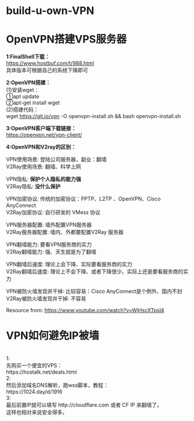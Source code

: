 # build-u-own-VPN

<h1>OpenVPN搭建VPS服务器</h1>

**1:FinalShell下载：** <br>
https://www.hostbuf.com/t/988.html<br>
具体版本可根据自己的系统下降即可

**2:OpenVPN搭建：**<br>
 (1)安装wget： <br>
   ①apt update<br>
   ②apt-get install wget<br>
 (2)搭建代码： <br>
   wget https://git.io/vpn -O openvpn-install.sh && bash openvpn-install.sh
 
**3:OpenVPN客户端下载链接：**<br>
https://openvpn.net/vpn-client/

**4:OpenVPN和V2ray的区别：**<br>

VPN使用场景:              登陆公司服务器，副业：翻墙<br>
V2Ray使用场景:            翻墙、科学上网<br>

VPN隐私:                  **保护个人隐私的能力强**<br>
V2Ray隐私:                **没什么保护**<br>

VPN加密协议:              传统的加密协议：PPTP、L2TP 、OpenVPN、Cisco AnyConnect<br>
V2Ray加密协议:            自行研发的 VMess 协议<br>

VPN服务器配置:            墙外配置VPN服务器<br>
V2Ray服务器配置:          墙内、外都要配置V2Ray 服务器<br>

VPN翻墙能力:              要看VPN服务商的实力<br>
V2Ray翻墙能力:            强、天生就是为了翻墙<br>

VPN翻墙后速度:            理论上会下降、实际要看服务商的实力<br>
V2Ray翻墙后速度:          理论上不会下降、或者下降很少。实际上还是要看服务商的实力<br>

VPN被防火墙发现并干掉:    比较容易｜Cisco AnyConnect是个例外、国内不封<br>
V2Ray被防火墙发现并干掉:  不容易<br>

Resource from: https://www.youtube.com/watch?v=WjHscXTpsl4


<h1>VPN如何避免IP被墙</h1>
<br>
1: <br>
先购买一个便宜的VPS：<br>
https://hostalk.net/deals.html<br>
2: <br>
然后添加域名DNS解析，跑wss脚本，教程：<br>
https://1024.day/d/1916  <br>
3: <br>
最后前置IP就可以填写 http://cloudflare.com 或者 CF IP 来翻墙了。<br>
这样也相对来说安全得多。<br>
